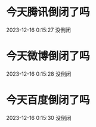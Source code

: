 # 今天腾讯倒闭了吗

2023-12-16 0:15:27 没倒闭

# 今天微博倒闭了吗

2023-12-16 0:15:28 没倒闭

# 今天百度倒闭了吗

2023-12-16 0:15:30 没倒闭

